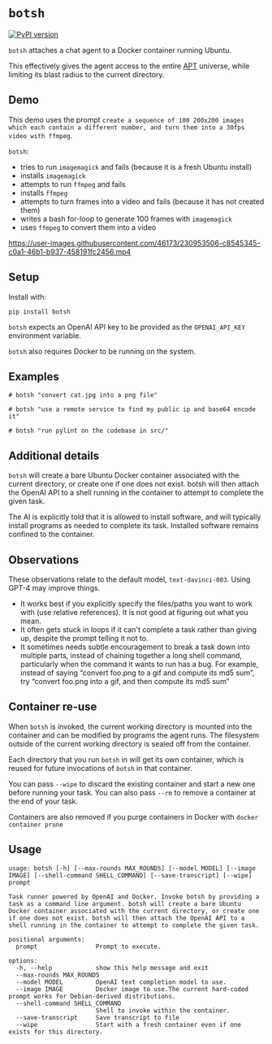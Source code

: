 # `botsh`

[![PyPI version](https://badge.fury.io/py/botsh.svg)](https://badge.fury.io/py/botsh)

`botsh` attaches a chat agent to a Docker container running Ubuntu.

This effectively gives the agent access to the entire [APT](https://wiki.debian.org/Apt)
universe, while limiting its blast radius to the current directory.

## Demo

This demo uses the prompt `create a sequence of 100 200x200 images which each contain a different number, and turn them into a 30fps video with ffmpeg`.

`botsh`:

- tries to run `imagemagick` and fails (because it is a fresh Ubuntu install)
- installs `imagemagick`
- attempts to run `ffmpeg` and fails
- installs `ffmpeg`
- attempts to turn frames into a video and fails (because it has not created them)
- writes a bash for-loop to generate 100 frames with `imagemagick`
- uses `ffmpeg` to convert them into a video

https://user-images.githubusercontent.com/46173/230953506-c8545345-c0a1-46b1-b937-458191fc2456.mp4

## Setup

Install with:

    pip install botsh

`botsh` expects an OpenAI API key to be provided as the `OPENAI_API_KEY`
environment variable.

`botsh` also requires Docker to be running on the system.

## Examples

    # botsh "convert cat.jpg into a png file"

    # botsh "use a remote service to find my public ip and base64 encode it"

    # botsh "run pylint on the codebase in src/"

## Additional details

`botsh` will create a bare Ubuntu Docker container associated with
the current directory, or create one if one does not exist. botsh
will then attach the OpenAI API to a shell running in the container
to attempt to complete the given task.

The AI is explicitly told that it is allowed to install software,
and will typically install programs as needed to complete its task.
Installed software remains confined to the container.

## Observations

These observations relate to the default model, `text-davinci-003`. Using GPT-4 may improve things.

- It works best if you explicitly specify the files/paths you want to work with (use relative references).
  It is not good at figuring out what you mean.
- It often gets stuck in loops if it can't complete a task rather than giving up, despite the prompt
  telling it not to.
- It sometimes needs subtle encouragement to break a task down into multiple parts, instead of chaining together
  a long shell command, particularly when the command it wants to run has a bug. For example, instead of
  saying “convert foo.png to a gif and compute its md5 sum”, try “convert foo.png into a gif, and then compute
  its md5 sum”

## Container re-use

When `botsh` is invoked, the current working directory is mounted
into the container and can be modified by programs the agent runs.
The filesystem outside of the current working directory is sealed
off from the container.

Each directory that you run `botsh` in will get its own container,
which is reused for future invocations of `botsh` in that container.

You can pass `--wipe` to discard the existing container and start a
new one before running your task. You can also pass `--rm` to remove
a container at the end of your task.

Containers are also removed if you purge containers in Docker with
`docker container prune`

## Usage

```
usage: botsh [-h] [--max-rounds MAX_ROUNDS] [--model MODEL] [--image IMAGE] [--shell-command SHELL_COMMAND] [--save-transcript] [--wipe] prompt

Task runner powered by OpenAI and Docker. Invoke botsh by providing a task as a command line argument. botsh will create a bare Ubuntu Docker container associated with the current directory, or create one if one does not exist. botsh will then attach the OpenAI API to a shell running in the container to attempt to complete the given task.

positional arguments:
  prompt                Prompt to execute.

options:
  -h, --help            show this help message and exit
  --max-rounds MAX_ROUNDS
  --model MODEL         OpenAI text completion model to use.
  --image IMAGE         Docker image to use.The current hard-coded prompt works for Debian-derived distributions.
  --shell-command SHELL_COMMAND
                        Shell to invoke within the container.
  --save-transcript     Save transcript to file
  --wipe                Start with a fresh container even if one exists for this directory.
```
